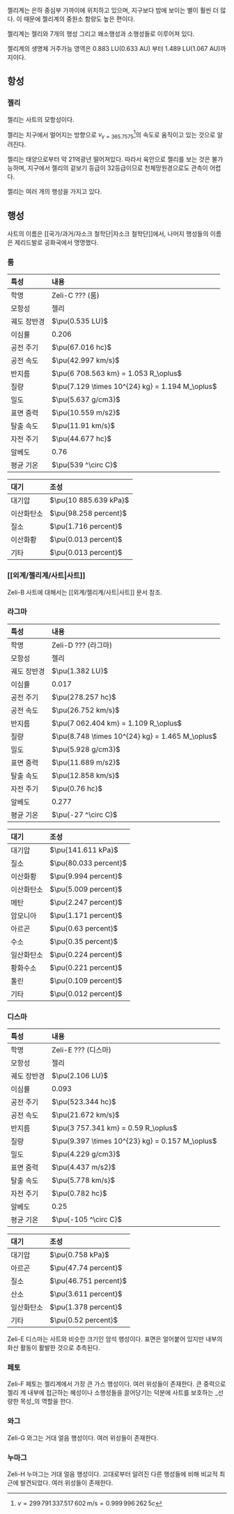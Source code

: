 젤리계는 은하 중심부 가까이에 위치하고 있으며, 지구보다 밤에 보이는 별이 훨씬 더 많다. 이 때문에 젤리계의 중원소 함량도 높은 편이다.

젤리계는 젤리와 7개의 행성 그리고 왜소행성과 소행성들로 이루어져 있다.

젤리계의 생명체 거주가능 영역은 0.883 LU(0.633 AU) 부터 1.489 LU(1.067 AU)까지이다.

## 항성

### 젤리
젤리는 사트의 모항성이다.

젤리는 지구에서 멀어지는 방향으로 $v_{\gamma=365.7575}$[^1]의 속도로 움직이고 있는 것으로 알려진다.

젤리는 태양으로부터 약 21억광년 떨어져있다. 따라서 육안으로 젤리를 보는 것은 불가능하며, 지구에서 젤리의 겉보기 등급이 32등급이므로 천체망원경으로도 관측이 어렵다.

젤리는 여러 개의 행성을 가지고 있다.

## 행성
사트의 이름은 [[국가/과거/자소크 철학단|자소크 철학단]]에서, 나머지 행성들의 이름은 제리드발로 공화국에서 명명했다.

### 룸
| 특성     | 내용                                              |
| :----- | :---------------------------------------------- |
| 학명     | Zeli-C ??? (룸)                                  |
| 모항성    | 젤리                                              |
| 궤도 장반경 | $\pu{0.535 LU}$                                 |
| 이심률    | $0.206$                                         |
| 공전 주기  | $\pu{67.016 hc}$                                |
| 공전 속도  | $\pu{42.997 km/s}$                              |
| 반지름    | $\pu{6 708.563 km} = 1.053 R_\oplus$            |
| 질량     | $\pu{7.129 \times 10^{24} kg} = 1.194 M_\oplus$ |
| 밀도     | $\pu{5.637 g/cm3}$                              |
| 표면 중력  | $\pu{10.559 m/s2}$                              |
| 탈출 속도  | $\pu{11.91 km/s}$                               |
| 자전 주기  | $\pu{44.677 hc}$                                |
| 알베도    | $0.76$                                          |
| 평균 기온  | $\pu{539 ^\circ C}$                             |

| 대기    | 조성                    |
| :---- | :-------------------- |
| 대기압   | $\pu{10 885.639 kPa}$ |
| 이산화탄소 | $\pu{98.258 percent}$ |
| 질소    | $\pu{1.716 percent}$  |
| 이산화황  | $\pu{0.013 percent}$  |
| 기타    | $\pu{0.013 percent}$  |

### [[외계/젤리계/사트|사트]]
Zeli-B 사트에 대해서는 [[외계/젤리계/사트|사트]] 문서 참조.

### 라그마
| 특성     | 내용                                              |
| :----- | :---------------------------------------------- |
| 학명     | Zeli-D ??? (라그마)                                |
| 모항성    | 젤리                                              |
| 궤도 장반경 | $\pu{1.382 LU}$                                 |
| 이심률    | $0.017$                                         |
| 공전 주기  | $\pu{278.257 hc}$                               |
| 공전 속도  | $\pu{26.752 km/s}$                              |
| 반지름    | $\pu{7 062.404 km} = 1.109 R_\oplus$            |
| 질량     | $\pu{8.748 \times 10^{24} kg} = 1.465 M_\oplus$ |
| 밀도     | $\pu{5.928 g/cm3}$                              |
| 표면 중력  | $\pu{11.689 m/s2}$                              |
| 탈출 속도  | $\pu{12.858 km/s}$                              |
| 자전 주기  | $\pu{0.76 hc}$                                  |
| 알베도    | $0.277$                                         |
| 평균 기온  | $\pu{-27 ^\circ C}$                             |

| 대기    | 조성                    |
| :---- | :-------------------- |
| 대기압   | $\pu{141.611 kPa}$    |
| 질소    | $\pu{80.033 percent}$ |
| 이산화황  | $\pu{9.994 percent}$  |
| 이산화탄소 | $\pu{5.009 percent}$  |
| 메탄    | $\pu{2.247 percent}$  |
| 암모니아  | $\pu{1.171 percent}$  |
| 아르곤   | $\pu{0.63 percent}$   |
| 수소    | $\pu{0.35 percent}$   |
| 일산화탄소 | $\pu{0.224 percent}$  |
| 황화수소  | $\pu{0.221 percent}$  |
| 톨린    | $\pu{0.109 percent}$  |
| 기타    | $\pu{0.012 percent}$  |

### 디스마
| 특성     | 내용                                              |
| :----- | :---------------------------------------------- |
| 학명     | Zeli-E ??? (디스마)                                |
| 모항성    | 젤리                                              |
| 궤도 장반경 | $\pu{2.106 LU}$                                 |
| 이심률    | $0.093$                                         |
| 공전 주기  | $\pu{523.344 hc}$                               |
| 공전 속도  | $\pu{21.672 km/s}$                              |
| 반지름    | $\pu{3 757.341 km} = 0.59 R_\oplus$             |
| 질량     | $\pu{9.397 \times 10^{23} kg} = 0.157 M_\oplus$ |
| 밀도     | $\pu{4.229 g/cm3}$                              |
| 표면 중력  | $\pu{4.437 m/s2}$                               |
| 탈출 속도  | $\pu{5.778 km/s}$                               |
| 자전 주기  | $\pu{0.782 hc}$                                 |
| 알베도    | $0.25$                                          |
| 평균 기온  | $\pu{-105 ^\circ C}$  

| 대기    | 조성                    |
| :---- | :-------------------- |
| 대기압   | $\pu{0.758 kPa}$      |
| 아르곤   | $\pu{47.74 percent}$  |
| 질소    | $\pu{46.751 percent}$ |
| 산소    | $\pu{3.611 percent}$  |
| 일산화탄소 | $\pu{1.378 percent}$  |
| 기타    | $\pu{0.52 percent}$   |
Zeli-E 디스마는 사트와 비슷한 크기인 암석 행성이다. 표면은 얼어붙어 있지만 내부의 화산 활동이 활발한 것으로 추측된다.

### 페토
Zeli-F 페토는 젤리계에서 가장 큰 가스 행성이다. 여러 위성들이 존재한다. 큰 중력으로 젤리 계 내부에 접근하는 혜성이나 소행성들을 끌어당기는 덕분에 사트를 보호하는 _선량한 목성_의 역할을 한다.

### 와그
Zeli-G 와그는 거대 얼음 행성이다. 여러 위성들이 존재한다.

### 누마그
Zeli-H 누마그는 거대 얼음 행성이다. 고대로부터 알려진 다른 행성들에 비해 비교적 최근에 발견되었다. 여러 위성들이 존재한다.

[^1]: $v = 299\,791\,337.517\,602\,\mathrm{m/s} = 0.999\,996\,262\,5c$
